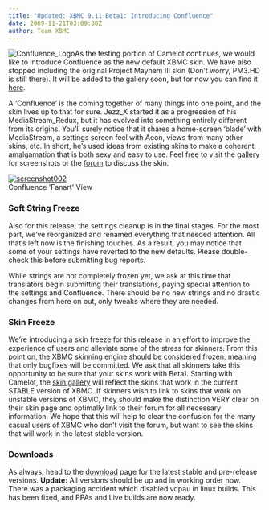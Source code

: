 ```yaml
---
title: "Updated: XBMC 9.11 Beta1: Introducing Confluence"
date: 2009-11-21T03:00:00Z
author: Team XBMC
---
```


![Confluence_Logo](/images/blog/Confluence_Logo1.webp "Confluence_Logo")As the testing portion of Camelot continues, we would like to introduce Confluence as the new default XBMC skin. We have also stopped including the original Project Mayhem III skin (Don’t worry, PM3.HD is still there). It will be added to the gallery soon, but for now you can find it [here](https://sourceforge.net/projects/xboxmediacenter/files/XBMC%20Skins/Project%20Mayhem%20III/Project_Mayhem_III.rar/download).

A ‘Confluence’ is the coming together of many things into one point, and the skin lives up to that for sure. Jezz_X started it as a progression of his MediaStream_Redux, but it has evolved into something entirely different from its origins. You’ll surely notice that it shares a home-screen ‘blade’ with MediaStream, a settings screen feel with Aeon, views from many other skins, etc. In short, he’s used ideas from existing skins to make a coherent amalgamation that is both sexy and easy to use. Feel free to visit the [gallery](https://kodi.tv/skins/confluence) for screenshots or the [forum](https://forum.kodi.tv/forumdisplay.php?fid=125) to discuss the skin.

[![screenshot002](/images/blog/screenshot002.webp "screenshot002")](https://kodi.tv/skins/confluence)  
 Confluence 'Fanart' View

### Soft String Freeze

Also for this release, the settings cleanup is in the final stages. For the most part, we’ve reorganized and renamed everything that needed attention. All that’s left now is the finishing touches. As a result, you may notice that some of your settings have reverted to the new defaults. Please double-check this before submitting bug reports.

While strings are not completely frozen yet, we ask at this time that translators begin submitting their translations, paying special attention to the settings and Confluence. There should be no new strings and no drastic changes from here on out, only tweaks where they are needed.

### Skin Freeze

We’re introducing a skin freeze for this release in an effort to improve the experience of users and alleviate some of the stress for skinners. From this point on, the XBMC skinning engine should be considered frozen, meaning that only bugfixes will be committed. We ask that all skinners take this opportunity to be sure that your skins work with Beta1. Starting with Camelot, the [skin gallery](/slideshow/skins) will reflect the skins that work in the current STABLE version of XBMC. If skinners wish to link to skins that work on unstable versions of XBMC, they should make the distinction VERY clear on their skin page and optimally link to their forum for all necessary information. We hope that this will help to clear the confusion for the many casual users of XBMC who don’t visit the forum, but want to see the skins that will work in the latest stable version.

### Downloads

As always, head to the [download](https://kodi.wiki/download/) page for the latest stable and pre-release versions. **Update:** All versions should be up and in working order now. There was a packaging accident which disabled vdpau in linux builds. This has been fixed, and PPAs and Live builds are now ready.
